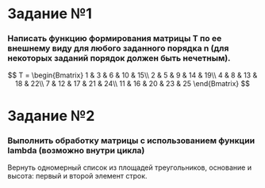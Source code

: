 # Задание №1

### Написать функцию формирования матрицы T по ее внешнему виду для любого заданного порядка n (для некоторых заданий порядок должен быть нечетным).

$$ T = \begin{Bmatrix}
1 & 3 & 6 & 10 & 15\\
2 & 5 & 9 & 14 & 19\\
4 & 8 & 13 & 18 & 22\\
7 & 12 & 17 & 21 & 24\\
11 & 16 & 20 & 23 & 25
\end{Bmatrix} $$

# Задание №2

### Выполнить обработку матрицы с использованием функции lambda (возможно внутри цикла)

Вернуть одномерный список из площадей треугольников, основание и высота: первый и второй элемент строк.